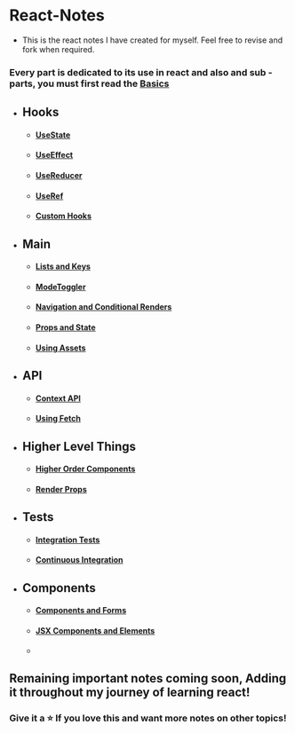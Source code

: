 # React-Notes
- This is the react notes I have created for myself. Feel free to revise and fork when required.

 <h3> Every part is dedicated to its use in react and also and sub - parts, you must first read the <a href="App.js"> Basics </a> </h3>

- ## Hooks
    -    ####  [UseState](UsingHooks/UseStateHook.jsx)
    -    ####  [UseEffect](UsingHooks/UseEffect.jsx)
    -    ####  [UseReducer](UsingHooks/UseReducerHook.jsx)
    -    ####  [UseRef](UsingHooks/UseRefHook.jsx)
    -    ####  [Custom Hooks](UsingHooks/CreatingCustomHook.jsx)

- ## Main

    -   #### [Lists and Keys](Main/ListsAndKeys.jsx)
    -   #### [ModeToggler](Main/ModeTogler.jsx)
    -   #### [Navigation and Conditional Renders](Main/NavigationAndConditionalRendering.jsx)
    -   #### [Props and State](Main/Props&State.jsx)
    -   #### [Using Assets](Main/UsingAssests.jsx)
 
- ## API
    -   #### [Context API](API/ContextApi.jsx)
    -   #### [Using Fetch](API/UsingFetch.js)
 
- ## Higher Level Things
    -   #### [Higher Order Components](HigherLevelThings/(HOC)HigherOrderComponents.jsx)
    -   #### [Render Props](HigherLevelThings/RenderProps.jsx)

- ## Tests
    -   #### [Integration Tests](Tests/IntegrationTests.jsx)
    -   #### [Continuous Integration](Tests/ContinuousIntegration.jsx)
  
- ## Components  
    -   #### [Components and Forms](Components/ComponentsAndForms.jsx)
    -   #### [JSX Components and Elements](Main/JSxComponents&Elements.jsx)
    -   
 <h2> Remaining important notes coming soon, Adding it throughout my journey of learning react!</h2>
 <h3> Give it a ⭐ If you love this and want more notes on other topics! </h3>
